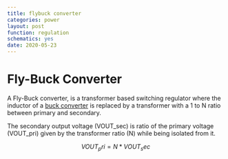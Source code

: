 ```yaml
---
title: flybuck converter
categories: power
layout: post
function: regulation
schematics: yes
date: 2020-05-23
---
```


# Fly-Buck Converter

A Fly-Buck converter, is a transformer based switching regulator where the inductor of a [buck converter]() is replaced by a transformer with a 1 to N ratio between primary and secondary.

The secondary output voltage (VOUT_sec) is ratio of the primary voltage (VOUT_pri) given by the transformer ratio (N) while being isolated from it.

$$ VOUT_pri = N * VOUT_sec $$
